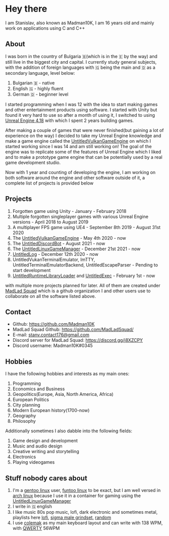 # Hey there
I am Stanislav, also known as Madman10K, I am 16 years old and mainly work on applications using C and C++
## About
I was born in the country of Bulgaria 🇧(which is in the 🇪 by the way) and still live in the biggest city and capital. I currently study general subjects, with the addition of foreign languages with 🇬 being the main and 🇩 as a secondary language, level below:
1. Bulgarian 🇧 - native
1. English 🇬 - highly fluent
1. German 🇩 - beginner level

I started programming when I was 12 with the idea to start making games and other entertainment products using software. I started with Unity but found it very hard to use so after a month of using it, I switched to using [Unreal Engine 4.18](https://www.unrealengine.com/en-US/blog/unreal-engine-4-18-released) with which I spent 2 years building games.

After making a couple of games that were never finished(but gaining a lot of experience on the way) I decided to take my Unreal Engine knowledge and make a game engine called the [UntitledVulkanGameEngine](https://github.com/MadLadSquad/UntitledVulkanGameEngine) on which I started working since I was 14 and am still working on! 
The goal of the engine was to replicate some of the features of Unreal Engine which I liked and to make a prototype game engine that can be potentially used by a real game development studio.

Now with 1 year and counting of developing the engine, I am working on both software around the engine and other software outside of it, a complete list of projects is provided below
## Projects
1. Forgotten game using Unity - January - February 2018
1. Multiple forgotten singleplayer games with various Unreal Engine versions - April 2018 to August 2019
1. A multiplayer FPS game using UE4 - September 8th 2019 - August 31st 2020
1. The [UntitledVulkanGameEngine](https://github.com/MadLadSquad/UntitledVulkanGameEngine) - May 4th 2020 - now
1. The [UntitledDiscordBot](https://github.com/MadLadSquad/MadLadSquadBot) - August 2021 - now
1. The [UntitledLinuxGameManager](https://github.com/MadLadSquad/UntitledLinuxGameManager/) - December 21st 2021 - now
1. [UntitledLog](https://github.com/MadLadSquad/UntitledLog/) - December 12th 2020 - now
1. UntitledVukanTerminalEmulator, ImTTY, UntitledTerminalEmulatorBackend, UntitledEscapeParser - Pending to start development
1. [UntitledRuntimeLibraryLoader](https://github.com/MadLadSquad/UntitledRuntimeLibraryLoader/) and [UntitledExec](https://github.com/MadLadSquad/UntitledExec) - February 1st - now

with multiple more projects planned for later. All of them are created under [MadLad Squad](https://github.com/MadLadSquad) which is a github organization I and other users use to collaborate on all the software listed above.
## Contact
- Github: <https://github.com/Madman10K>
- MadLad Squad Github: <https://github.com/MadLadSquad/>
- E-mail: stanv.contact176@gmail.com
- Discord server for MadLad Squad: <https://discord.gg/j8XZCPY>
- Discord username: Madman10K#0345
## Hobbies
I have the following hobbies and interests as my main ones:
1. Programming
1. Economics and Business
1. Geopolitics(Europe, Asia, North America, Africa)
1. European Politics
1. City planning
1. Modern European history(1700-now)
1. Geography
1. Philosophy

Additionally sometimes I also dabble into the following fields:
1. Game design and development
1. Music and audio design
1. Creative writing and storytelling
1. Electronics
1. Playing videogames
## Stuff nobody cares about
1. I'm a [gentoo linux](https://www.gentoo.org/) user, [funtoo linux](https://www.funtoo.org/Welcome) to be exact, but I am well versed in [arch linux](https://archlinux.org/) because I use it in a container for gaming using the [UntitledLinuxGameManager](https://github.com/MadLadSquad/UntitledLinuxGameManager)
1. I write in 🇬 english
1. I like music 80s pop music, lofi, dark electronic and sometimes metal, playlists here [lofi](https://www.youtube.com/playlist?list=PL8yFU3veFghtteYYFdSnc-vaBZ3hHh4Wc), [sigma male grindset](https://www.youtube.com/playlist?list=PL8yFU3veFghvVpWseRViePuvSv4NQ0O9E), [random](https://www.youtube.com/playlist?list=PL8yFU3veFghsQwd2tTsYFn7ejZ7OlsFcm)
1. I use [colemak](https://colemak.com/) as my main keyboard layout and can write with 138 WPM, with [QWERTY](https://en.wikipedia.org/wiki/QWERTY) 56WPM
